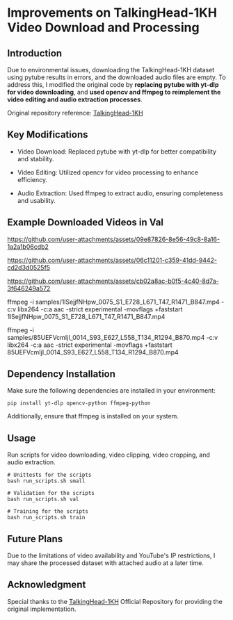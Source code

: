 # Improvements on TalkingHead-1KH Video Download and Processing

## Introduction

Due to environmental issues, downloading the TalkingHead-1KH dataset using pytube results in errors, and the downloaded audio files are empty. To address this, I modified the original code by **replacing pytube with yt-dlp for video downloading**, and **used opencv and ffmpeg to reimplement the video editing and audio extraction processes**.

Original repository reference:  [TalkingHead-1KH](https://github.com/tcwang0509/TalkingHead-1KH)

## Key Modifications

- Video Download: Replaced pytube with yt-dlp for better compatibility and stability.

- Video Editing: Utilized opencv for video processing to enhance efficiency.

- Audio Extraction: Used ffmpeg to extract audio, ensuring completeness and usability.

## Example Downloaded Videos in Val

https://github.com/user-attachments/assets/09e87826-8e56-49c8-8a16-1a2a1b06cdb2

https://github.com/user-attachments/assets/06c11201-c359-41dd-9442-cd2d3d0525f5

https://github.com/user-attachments/assets/cb02a8ac-b0f5-4c40-8d7a-3f646249a572




ffmpeg -i samples/1lSejjfNHpw_0075_S1_E728_L671_T47_R1471_B847.mp4 -c:v libx264 -c:a aac -strict experimental -movflags +faststart 1lSejjfNHpw_0075_S1_E728_L671_T47_R1471_B847.mp4

ffmpeg -i samples/85UEFVcmIjI_0014_S93_E627_L558_T134_R1294_B870.mp4 -c:v libx264 -c:a aac -strict experimental -movflags +faststart 85UEFVcmIjI_0014_S93_E627_L558_T134_R1294_B870.mp4


## Dependency Installation

Make sure the following dependencies are installed in your environment:
```
pip install yt-dlp opencv-python ffmpeg-python
```

Additionally, ensure that ffmpeg is installed on your system. 

## Usage
Run scripts for video downloading, video clipping, video cropping, and audio extraction.
```
# Unittests for the scripts
bash run_scripts.sh small

# Validation for the scripts
bash run_scripts.sh val

# Training for the scripts
bash run_scripts.sh train

```

## Future Plans

Due to the limitations of video availability and YouTube's IP restrictions, I may share the processed dataset with attached audio at a later time.

## Acknowledgment

Special thanks to the [TalkingHead-1KH](https://github.com/tcwang0509/TalkingHead-1KH)
 Official Repository for providing the original implementation.

